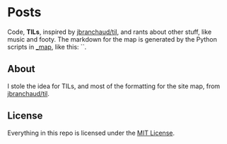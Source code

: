 # Posts

Code, __TILs__, inspired by [jbranchaud/til](https://github.com/jbranchaud/til), and rants about other stuff, like music and footy. The markdown for the map is generated by the Python scripts in [_map](_map), like this: ``.

## About

I stole the idea for TILs, and most of the formatting for the site map, from [jbranchaud/til](https://github.com/jbranchaud/til).

## License

Everything in this repo is licensed under the [MIT License](https://opensource.org/licenses/MIT).
